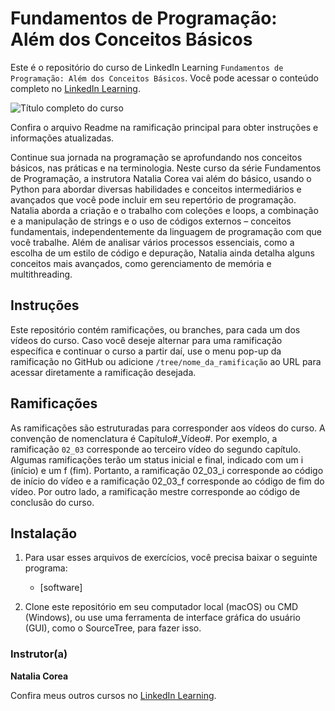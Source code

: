 # Fundamentos de Programação: Além dos Conceitos Básicos
Este é o repositório do curso de LinkedIn Learning `Fundamentos de Programação: Além dos Conceitos Básicos`. Você pode acessar o conteúdo completo no [LinkedIn Learning][lil-course-url].

![Título completo do curso][lil-thumbnail-url] 

Confira o arquivo Readme na ramificação principal para obter instruções e informações atualizadas. 

Continue sua jornada na programação se aprofundando nos conceitos básicos, nas práticas e na terminologia. Neste curso da série Fundamentos de Programação, a instrutora Natalia Corea vai além do básico, usando o Python para abordar diversas habilidades e conceitos intermediários e avançados que você pode incluir em seu repertório de programação. Natalia aborda a criação e o trabalho com coleções e loops, a combinação e a manipulação de strings e o uso de códigos externos – conceitos fundamentais, independentemente da linguagem de programação com que você trabalhe. Além de analisar vários processos essenciais, como a escolha de um estilo de código e depuração, Natalia ainda detalha alguns conceitos mais avançados, como gerenciamento de memória e multithreading. 

## Instruções 
Este repositório contém ramificações, ou branches, para cada um dos vídeos do curso. Caso você deseje alternar para uma ramificação específica e continuar o curso a partir daí, use o menu pop-up da ramificação no GitHub ou adicione `/tree/nome_da_ramificação` ao URL para acessar diretamente a ramificação desejada. 

## Ramificações 
As ramificações são estruturadas para corresponder aos vídeos do curso. A convenção de nomenclatura é Capítulo#_Vídeo#. Por exemplo, a ramificação `02_03` corresponde ao terceiro vídeo do segundo capítulo. Algumas ramificações terão um status inicial e final, indicado com um i (início) e um f (fim). Portanto, a ramificação 02_03_i corresponde ao código de início do vídeo e a ramificação 02_03_f corresponde ao código de fim do vídeo. Por outro lado, a ramificação mestre corresponde ao código de conclusão do curso. 

## Instalação
1. Para usar esses arquivos de exercícios, você precisa baixar o seguinte programa: 
	- [software]
	
2. Clone este repositório em seu computador local (macOS) ou CMD (Windows), ou use uma ferramenta de interface gráfica do usuário (GUI), como o SourceTree, para fazer isso. 

### Instrutor(a)

**Natalia Corea**

Confira meus outros cursos no [LinkedIn Learning](https://www.linkedin.com/learning/instructors/natalia-corea).

[0]: # (Replace these placeholder URLs with actual course URLs)
[lil-course-url]: https://www.linkedin.com/learning/building-a-graphql-project-with-react-js
[lil-thumbnail-url]: https://media.licdn.com/dms/image/D560DAQGFTwAtVTuUKQ/learning-public-crop_675_1200/0/1688016525526?e=2147483647&v=beta&t=VNfmAcRLdLGtdNDwB1-SvXdwgE65iob0hSk9tQTgmYs


[1]: # (End of BP-Instruction ###############################################################################################)
